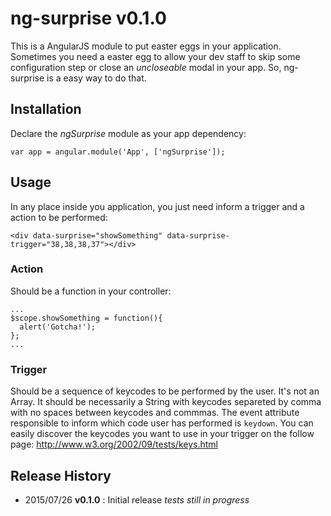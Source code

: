 # ng-surprise v0.1.0
This is a AngularJS module to put easter eggs in your application. Sometimes you need a easter egg to allow your dev staff to skip some configuration step or close an *uncloseable* modal in your app. So, ng-surprise is a easy way to do that.

## Installation
Declare the *ngSurprise* module as your app dependency:
```
var app = angular.module('App', ['ngSurprise']);
```

## Usage
In any place inside you application, you just need inform a trigger and a action to be performed:
```
<div data-surprise="showSomething" data-surprise-trigger="38,38,38,37"></div>
```

### Action
Should be a function in your controller:
```
...
$scope.showSomething = function(){
  alert('Gotcha!');
};
...
```

### Trigger
Should be a sequence of keycodes to be performed by the user. It's not an Array. It should be necessarily a String with keycodes separeted by comma with no spaces between keycodes and commmas. The event attribute responsible to inform which code user has performed is `keydown`. You can easily discover the keycodes you want to use in your trigger on the follow page: http://www.w3.org/2002/09/tests/keys.html

## Release History
- 2015/07/26 **v0.1.0** : Initial release *tests still in progress*
